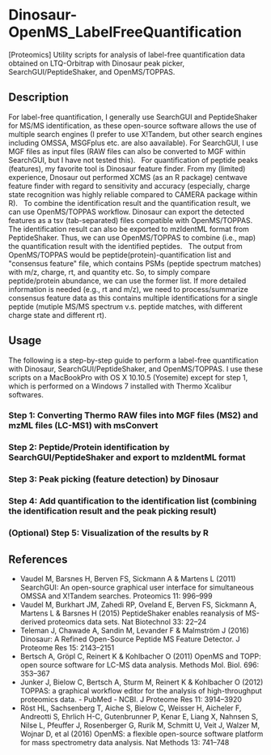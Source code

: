 # Dinosaur-OpenMS_LabelFreeQuantification
[Proteomics] Utility scripts for analysis of label-free quantification data obtained on LTQ-Orbitrap with Dinosaur peak picker, SearchGUI/PeptideShaker, and OpenMS/TOPPAS.

## Description
   For label-free quantification, I generally use SearchGUI and PeptideShaker for MS/MS identification, as these open-source software allows the use of multiple search engines (I prefer to use X!Tandem, but other search engines including OMSSA, MSGFplus etc. are also aavailable). For SearchGUI, I use MGF files as input files (RAW files can also be converted to MGF within SearchGUI, but I have not tested this).
   For quantification of peptide peaks (features), my favorite tool is Dinosaur feature finder. From my (limited) experience, Dnosaur out performed XCMS (as an R package) centwave feature finder with regard to sensitivity and accuracy (especially, charge state recognition was highly reliable compared to CAMERA package within R).
   To combine the identification result and the quantification result, we can use OpenMS/TOPPAS workflow. Dinosaur can export the detected features as a tsv (tab-separated) files compatible with OpenMS/TOPPAS. The identification result can also be exported to mzIdentML format from PeptideShaker. Thus, we can use OpenMS/TOPPAS to combine (i.e., map) the quantification result with the identified peptides.
   The output from OpenMS/TOPPAS would be peptide(protein)-quantification list and "consensus feature" file, which contains PSMs (peptide spectrum matches) with m/z, charge, rt, and quantity etc. So, to simply compare peptide/protein abundance, we can use the former list. If more detailed information is needed (e.g., rt and m/z), we need to process/summarize consensus feature data as this contains multiple identifications for a single peptide (mutiple MS/MS spectrum v.s. peptide matches, with different charge state and different rt).

## Usage
The following is a step-by-step guide to perform a label-free quantification with Dinosaur, SearchGUI/PeptideShaker, and OpenMS/TOPPAS. I use these scripts on a MacBookPro with OS X 10.10.5 (Yosemite) except for step 1, which is performed on a Windows 7 installed with Thermo Xcalibur softwares.

### Step 1: Converting Thermo RAW files into MGF files (MS2) and mzML files (LC-MS1) with msConvert


### Step 2: Peptide/Protein identification by SearchGUI/PeptideShaker and export to mzIdentML format

### Step 3: Peak picking (feature detection) by Dinosaur

### Step 4: Add quantification to the identification list (combining the identification result and the peak picking result)

### (Optional) Step 5: Visualization of the results by R


## References
* Vaudel M, Barsnes H, Berven FS, Sickmann A & Martens L (2011) SearchGUI: An open-source graphical user interface for simultaneous OMSSA and X!Tandem searches. Proteomics 11: 996–999
* Vaudel M, Burkhart JM, Zahedi RP, Oveland E, Berven FS, Sickmann A, Martens L & Barsnes H (2015) PeptideShaker enables reanalysis of MS-derived proteomics data sets. Nat Biotechnol 33: 22–24
* Teleman J, Chawade A, Sandin M, Levander F & Malmström J (2016) Dinosaur: A Refined Open-Source Peptide MS Feature Detector. J Proteome Res 15: 2143–2151
* Bertsch A, Gröpl C, Reinert K & Kohlbacher O (2011) OpenMS and TOPP: open source software for LC-MS data analysis. Methods Mol. Biol. 696: 353–367
* Junker J, Bielow C, Bertsch A, Sturm M, Reinert K & Kohlbacher O (2012) TOPPAS: a graphical workflow editor for the analysis of high-throughput proteomics data. - PubMed - NCBI. J Proteome Res 11: 3914–3920
* Röst HL, Sachsenberg T, Aiche S, Bielow C, Weisser H, Aicheler F, Andreotti S, Ehrlich H-C, Gutenbrunner P, Kenar E, Liang X, Nahnsen S, Nilse L, Pfeuffer J, Rosenberger G, Rurik M, Schmitt U, Veit J, Walzer M, Wojnar D, et al (2016) OpenMS: a flexible open-source software platform for mass spectrometry data analysis. Nat Methods 13: 741–748
